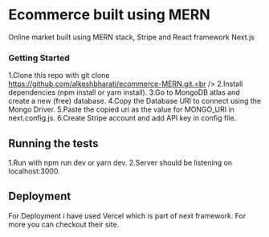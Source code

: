 # Ecommerce built using MERN
Online market built using MERN stack, Stripe and React framework Next.js

### Getting Started

1.Clone this repo with git clone https://github.com/alkeshbharati/ecommerce-MERN.git.<br /> 
2.Install dependencies (npm install or yarn install). 
3.Go to MongoDB atlas and create a new (free) database. 
4.Copy the Database URI to connect using the Mongo Driver. 
5.Paste the copied uri as the value for MONGO_URI in next.config.js. 
6.Create Stripe account and add API key in config file.  


## Running the tests

1.Run with npm run dev or yarn dev. 
2.Server should be listening on localhost:3000. 

## Deployment

For Deployment i have used Vercel which is part of next framework. For more you can checkout their site.


